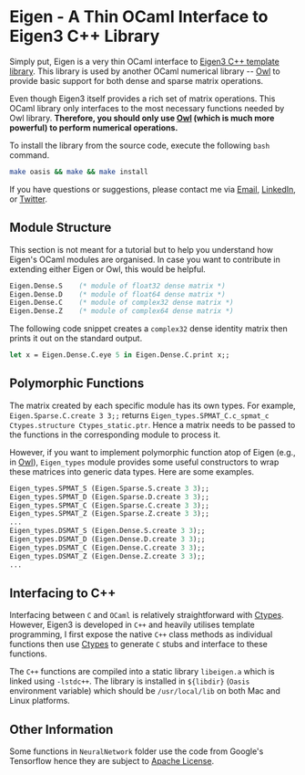 # Eigen - A Thin OCaml Interface to Eigen3 C++ Library
Simply put, Eigen is a very thin OCaml interface to [Eigen3 C++ template library](http://eigen.tuxfamily.org/). This library is used by another OCaml numerical library -- [Owl](https://github.com/ryanrhymes/owl) to provide basic support for both dense and sparse matrix operations.

Even though Eigen3 itself provides a rich set of matrix operations. This OCaml library only interfaces to the most necessary functions needed by Owl library. **Therefore, you should only use [Owl](https://github.com/ryanrhymes/owl) (which is much more powerful) to perform numerical operations.**

To install the library from the source code, execute the following `bash` command.

```bash
make oasis && make && make install
```

If you have questions or suggestions, please contact me via [Email](liang.wang@cl.cam.ac.uk), [LinkedIn](http://uk.linkedin.com/in/liangsuomi/), or [Twitter](https://twitter.com/ryan_liang).


## Module Structure
This section is not meant for a tutorial but to help you understand how Eigen's OCaml modules are organised. In case you want to contribute in extending either Eigen or Owl, this would be helpful.

```ocaml
Eigen.Dense.S    (* module of float32 dense matrix *)
Eigen.Dense.D    (* module of float64 dense matrix *)
Eigen.Dense.C    (* module of complex32 dense matrix *)
Eigen.Dense.Z    (* module of complex64 dense matrix *)
```

The following code snippet creates a `complex32` dense identity matrix then prints it out on the standard output.

```ocaml
let x = Eigen.Dense.C.eye 5 in Eigen.Dense.C.print x;;
```


## Polymorphic Functions
The matrix created by each specific module has its own types. For example, `Eigen.Sparse.C.create 3 3;;` returns `Eigen_types.SPMAT_C.c_spmat_c Ctypes.structure Ctypes_static.ptr`. Hence a matrix needs to be passed to the functions in the corresponding module to process it.

However, if you want to implement polymorphic function atop of Eigen (e.g., in [Owl](https://github.com/ryanrhymes/owl)), `Eigen_types` module provides some useful constructors to wrap these matrices into generic data types. Here are some examples.

```ocaml
Eigen_types.SPMAT_S (Eigen.Sparse.S.create 3 3);;
Eigen_types.SPMAT_D (Eigen.Sparse.D.create 3 3);;
Eigen_types.SPMAT_C (Eigen.Sparse.C.create 3 3);;
Eigen_types.SPMAT_Z (Eigen.Sparse.Z.create 3 3);;
...
Eigen_types.DSMAT_S (Eigen.Dense.S.create 3 3);;
Eigen_types.DSMAT_D (Eigen.Dense.D.create 3 3);;
Eigen_types.DSMAT_C (Eigen.Dense.C.create 3 3);;
Eigen_types.DSMAT_Z (Eigen.Dense.Z.create 3 3);;
...
```


## Interfacing to C++
Interfacing between `C` and `OCaml` is relatively straightforward with [Ctypes](https://github.com/ocamllabs/ocaml-ctypes). However, Eigen3 is developed in `C++` and heavily utilises template programming, I first expose the native `C++` class methods as individual functions then use [Ctypes](https://github.com/ocamllabs/ocaml-ctypes) to generate `C` stubs and interface to these functions.

The `C++` functions are compiled into a static library `libeigen.a` which is linked using `-lstdc++`. The library is installed in `${libdir}` (`Oasis` environment variable) which should be `/usr/local/lib` on both Mac and Linux platforms.



## Other Information

Some functions in `NeuralNetwork` folder use the code from Google's Tensorflow hence they are subject to [Apache License](http://www.apache.org/licenses/LICENSE-2.0).
